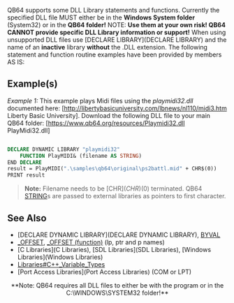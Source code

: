 QB64 supports some DLL Library statements and functions. Currently the specified DLL file MUST either be in the **Windows System folder** (System32) or in the **QB64 folder!** NOTE: **Use them at your own risk! QB64 CANNOT provide specific DLL Library information or support!** When using unsupported DLL files use [DECLARE LIBRARY](DECLARE LIBRARY) and the name of an **inactive** library **without** the .DLL extension. The following statement and function routine examples have been provided by members AS IS:

	
## Example(s)

*Example 1:* This example plays Midi files using the *playmidi32.dll* documented here: [http://libertybasicuniversity.com/lbnews/nl110/midi3.htm Liberty Basic University]. Download the following DLL file to your main QB64 folder: [https://www.qb64.org/resources/Playmidi32.dll PlayMidi32.dll]

```vb

DECLARE DYNAMIC LIBRARY "playmidi32"
    FUNCTION PlayMIDI& (filename AS STRING)
END DECLARE
result = PlayMIDI(".\samples\qb64\original\ps2battl.mid" + CHR$(0))
PRINT result

```
>  **Note:** Filename needs to be [CHR$](CHR$)(0) terminated. QB64 [STRING](STRING)s are passed to external libraries as pointers to first character.


## See Also


* [DECLARE DYNAMIC LIBRARY](DECLARE DYNAMIC LIBRARY), [BYVAL](BYVAL)
* [_OFFSET](_OFFSET), [_OFFSET (function)](_OFFSET (function)) (lp, ptr and p names)
* [C Libraries](C Libraries), [SDL Libraries](SDL Libraries), [Windows Libraries](Windows Libraries)
* [Libraries#C++_Variable_Types](Libraries#C++_Variable_Types)
* [Port Access Libraries](Port Access Libraries) (COM or LPT)


<center>**Note: QB64 requires all DLL files to either be with the program or in the C:\WINDOWS\SYSTEM32 folder!**</center>




